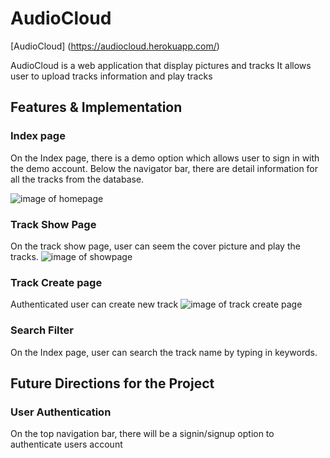# AudioCloud

[AudioCloud] (https://audiocloud.herokuapp.com/)

AudioCloud is a web application that display pictures and tracks
It allows user to upload tracks information and play tracks

## Features & Implementation
### Index page

On the Index page, there is a demo option which allows user to sign in with the demo account.
Below the navigator bar, there are detail information for all the tracks from the database.

![image of homepage](https://github.com/zidianlyu/AudioCloud/blob/master/docs/wireframes/_homepage.png)

### Track Show Page

On the track show page, user can seem the cover picture and play the tracks.
![image of showpage](https://github.com/zidianlyu/AudioCloud/blob/master/docs/wireframes/_showpage.png)

### Track Create page

Authenticated user can create new track
![image of track create page](https://github.com/zidianlyu/AudioCloud/blob/master/docs/wireframes/_track_create_page.png)

### Search Filter

On the Index page, user can search the track name by typing in keywords.


## Future Directions for the Project

### User Authentication

On the top navigation bar, there will be a signin/signup option to authenticate users account
